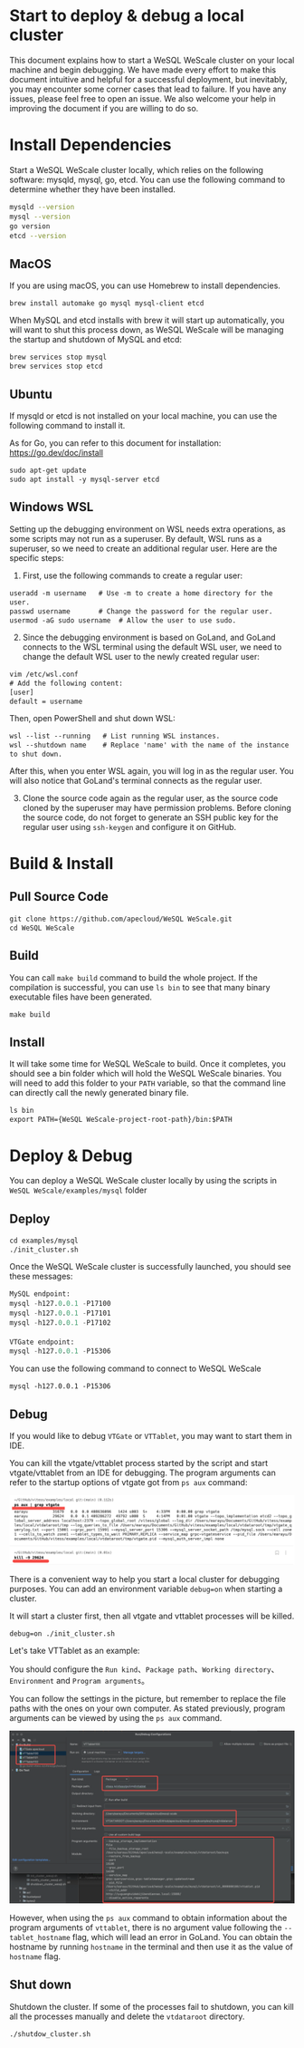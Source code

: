 Start to deploy & debug a local cluster
=====================

This document explains how to start a WeSQL WeScale cluster on your local machine and begin debugging. We have made every effort to make this document intuitive and helpful for a successful deployment, but inevitably, you may encounter some corner cases that lead to failure. If you have any issues, please feel free to open an issue. We also welcome your help in improving the document if you are willing to do so.

# **Install Dependencies**

Start a WeSQL WeScale cluster locally, which relies on the following software: mysqld, mysql, go, etcd. You can use the following command to determine whether they have been installed.

```Bash
mysqld --version
mysql --version
go version
etcd --version
```

## **MacOS**

If you are using macOS, you can use Homebrew to install dependencies.

```Shell
brew install automake go mysql mysql-client etcd
```

When MySQL and etcd installs with brew it will start up automatically, you will want to shut this process down, as WeSQL WeScale will be managing the startup and shutdown of MySQL and etcd:

```Shell
brew services stop mysql
brew services stop etcd
```

## **Ubuntu**

If mysqld or etcd is not installed on your local machine, you can use the following command to install it.

As for Go, you can refer to this document for installation: https://go.dev/doc/install

```Shell
sudo apt-get update
sudo apt install -y mysql-server etcd 
```

## **Windows WSL**

Setting up the debugging environment on WSL needs extra operations, as some scripts may not run as a superuser. By default, WSL runs as a superuser, so we need to create an additional regular user. Here are the specific steps:

1. First, use the following commands to create a regular user:
```shell
useradd -m username   # Use -m to create a home directory for the user.
passwd username       # Change the password for the regular user.
usermod -aG sudo username  # Allow the user to use sudo.
```

2. Since the debugging environment is based on GoLand, and GoLand connects to the WSL terminal using the default WSL user, we need to change the default WSL user to the newly created regular user:
```shell
vim /etc/wsl.conf
# Add the following content:
[user]
default = username
```

Then, open PowerShell and shut down WSL:
```shell
wsl --list --running   # List running WSL instances.
wsl --shutdown name    # Replace 'name' with the name of the instance to shut down.
```

After this, when you enter WSL again, you will log in as the regular user. You will also notice that GoLand's terminal connects as the regular user.

3. Clone the source code again as the regular user, as the source code cloned by the superuser may have permission problems. Before cloning the source code, do not forget to generate an SSH public key for the regular user using `ssh-keygen` and configure it on GitHub.

# **Build & Install**

## **Pull Source Code**

```Shell
git clone https://github.com/apecloud/WeSQL WeScale.git
cd WeSQL WeScale
```

## **Build**

You can call `make build` command to build the whole project. If the compilation is successful, you can use `ls bin` to see that many binary executable files have been generated.

```Shell
make build
```

## Install

It will take some time for WeSQL WeScale to build. Once it completes, you should see a bin folder which will hold the  WeSQL WeScale binaries. You will need to add this folder to your `PATH` variable, so that the command line can directly call the newly generated binary file.

```Shell
ls bin
export PATH={WeSQL WeScale-project-root-path}/bin:$PATH
```

# **Deploy** **&** **Debug**

You can deploy a WeSQL WeScale cluster locally by using the scripts in `WeSQL WeScale/examples/mysql` folder

## **Deploy**

```Shell
cd examples/mysql
./init_cluster.sh
```

Once the WeSQL WeScale cluster is successfully launched, you should see these messages:

```SQL
MySQL endpoint:
mysql -h127.0.0.1 -P17100
mysql -h127.0.0.1 -P17101
mysql -h127.0.0.1 -P17102

VTGate endpoint:
mysql -h127.0.0.1 -P15306
```

You can use the following command to connect to WeSQL WeScale

```Shell
mysql -h127.0.0.1 -P15306
```

## Debug

If you would like to debug `VTGate` or `VTTablet`, you may want to start them in IDE.

You can kill the vtgate/vttablet process started by the script and start vtgate/vttablet from an IDE for debugging. The program arguments can refer to the startup options of vtgate got from `ps aux` command:

![img](images/ps_aux.png)

There is a convenient way to help you start a local cluster for debugging purposes. You can add an environment variable `debug=on` when starting a cluster.

It will start a cluster first, then all vtgate and vttablet processes will be killed.

```Shell
debug=on ./init_cluster.sh
```

Let's take VTTablet as an example:

You should configure the `Run kind`、`Package path`、`Working directory`、`Environment` and `Program arguments`。

You can follow the settings in the picture, but remember to replace the file paths with the ones on your own computer. As stated previously, program arguments can be viewed by using the `ps aux` command.

![img](images/debug_goland.png)

However, when using the `ps aux` command to obtain information about the program arguments of `vttablet`, there is no argument value following the `--tablet_hostname` flag, which will lead an error in GoLand. You can obtain the hostname by running `hostname` in the terminal and then use it as the value of `hostname` flag.

## Shut down

Shutdown the cluster. If some of the processes fail to shutdown, you can kill all the processes manually and delete the `vtdataroot` directory.

```Shell
./shutdow_cluster.sh
```

